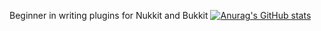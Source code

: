 Beginner in writing plugins for Nukkit and Bukkit
[![Anurag's GitHub stats](https://github-readme-stats.vercel.app/api?IndianBartonka=anuraghazra)](https://github.com/anuraghazra/github-readme-stats)
